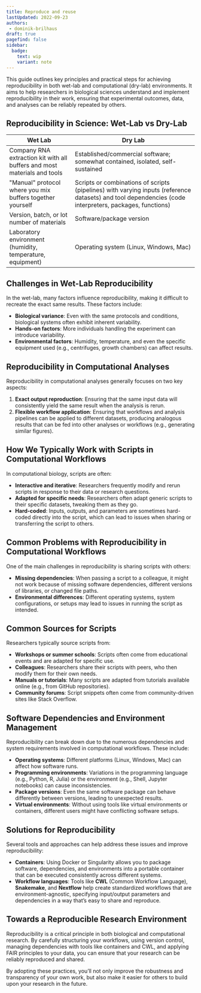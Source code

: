 ```yaml
---
title: Reproduce and reuse
lastUpdated: 2022-09-23
authors:
 - dominik-brilhaus
draft: true
pagefind: false
sidebar:
  badge:
    text: wip
    variant: note
---
```


This guide outlines key principles and practical steps for achieving reproducibility in both wet-lab and computational (dry-lab) environments. It aims to help researchers in biological sciences understand and implement reproducibility in their work, ensuring that experimental outcomes, data, and analyses can be reliably repeated by others.

## Reproducibility in Science: Wet-Lab vs Dry-Lab

| Wet Lab | Dry Lab |
| ------- | ------- |
| Company RNA extraction kit with all buffers and most materials and tools | Established/commercial software; somewhat contained, isolated, self-sustained |
| "Manual" protocol where you mix buffers together yourself | Scripts or combinations of scripts (pipelines) with varying inputs (reference datasets) and tool dependencies (code interpreters, packages, functions) |
| Version, batch, or lot number of materials | Software/package version |
| Laboratory environment (humidity, temperature, equipment) | Operating system (Linux, Windows, Mac) |

## Challenges in Wet-Lab Reproducibility

In the wet-lab, many factors influence reproducibility, making it difficult to recreate the exact same results. These factors include:

- **Biological variance**: Even with the same protocols and conditions, biological systems often exhibit inherent variability.
- **Hands-on factors**: More individuals handling the experiment can introduce variability.
- **Environmental factors**: Humidity, temperature, and even the specific equipment used (e.g., centrifuges, growth chambers) can affect results.

## Reproducibility in Computational Analyses

Reproducibility in computational analyses generally focuses on two key aspects:

1. **Exact output reproduction**: Ensuring that the same input data will consistently yield the same result when the analysis is rerun.
2. **Flexible workflow application**: Ensuring that workflows and analysis pipelines can be applied to different datasets, producing analogous results that can be fed into other analyses or workflows (e.g., generating similar figures).

## How We Typically Work with Scripts in Computational Workflows

In computational biology, scripts are often:

- **Interactive and iterative**: Researchers frequently modify and rerun scripts in response to their data or research questions.
- **Adapted for specific needs**: Researchers often adapt generic scripts to their specific datasets, tweaking them as they go.
- **Hard-coded**: Inputs, outputs, and parameters are sometimes hard-coded directly into the script, which can lead to issues when sharing or transferring the script to others.

## Common Problems with Reproducibility in Computational Workflows

One of the main challenges in reproducibility is sharing scripts with others:

- **Missing dependencies**: When passing a script to a colleague, it might not work because of missing software dependencies, different versions of libraries, or changed file paths.
- **Environmental differences**: Different operating systems, system configurations, or setups may lead to issues in running the script as intended.

## Common Sources for Scripts

Researchers typically source scripts from:

- **Workshops or summer schools**: Scripts often come from educational events and are adapted for specific use.
- **Colleagues**: Researchers share their scripts with peers, who then modify them for their own needs.
- **Manuals or tutorials**: Many scripts are adapted from tutorials available online (e.g., from GitHub repositories).
- **Community forums**: Script snippets often come from community-driven sites like Stack Overflow.

## Software Dependencies and Environment Management

Reproducibility can break down due to the numerous dependencies and system requirements involved in computational workflows. These include:

- **Operating systems**: Different platforms (Linux, Windows, Mac) can affect how software runs.
- **Programming environments**: Variations in the programming language (e.g., Python, R, Julia) or the environment (e.g., Shell, Jupyter notebooks) can cause inconsistencies.
- **Package versions**: Even the same software package can behave differently between versions, leading to unexpected results.
- **Virtual environments**: Without using tools like virtual environments or containers, different users might have conflicting software setups.

## Solutions for Reproducibility

Several tools and approaches can help address these issues and improve reproducibility:

- **Containers**: Using Docker or Singularity allows you to package software, dependencies, and environments into a portable container that can be executed consistently across different systems.
- **Workflow languages**: Tools like **CWL** (Common Workflow Language), **Snakemake**, and **Nextflow** help create standardized workflows that are environment-agnostic, specifying input/output parameters and dependencies in a way that’s easy to share and reproduce.

## Towards a Reproducible Research Environment

Reproducibility is a critical principle in both biological and computational research. By carefully structuring your workflows, using version control, managing dependencies with tools like containers and CWL, and applying FAIR principles to your data, you can ensure that your research can be reliably reproduced and shared.

By adopting these practices, you’ll not only improve the robustness and transparency of your own work, but also make it easier for others to build upon your research in the future.
